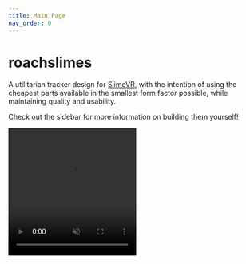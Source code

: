 ```yaml
---
title: Main Page
nav_order: 0
---
```


# roachslimes

A utilitarian tracker design for [SlimeVR](https://docs.slimevr.dev/), with the intention of using the cheapest parts available in the smallest form factor possible, while maintaining quality and usability.

Check out the sidebar for more information on building them yourself!

<video src="videos/floatybouncy_mobo.mp4" width="256" height="256" autoplay loop muted></video>